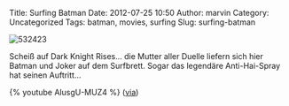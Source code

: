 Title: Surfing Batman
Date: 2012-07-25 10:50
Author: marvin
Category: Uncategorized
Tags: batman, movies, surfing
Slug: surfing-batman

![532423]({filename}/images/532423.jpg)

Scheiß auf Dark Knight Rises... die Mutter aller Duelle liefern sich
hier Batman und Joker auf dem Surfbrett. Sogar das legendäre
Anti-Hai-Spray hat seinen Auftritt...

{% youtube AlusgU-MUZ4   %}
([via](http://www.kraftfuttermischwerk.de/blogg/?p=39394))

